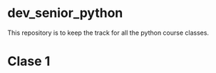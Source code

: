 # dev_senior_python
This repository is to keep the track for all the python course classes.

# Clase 1